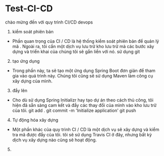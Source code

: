 # Test-CI-CD
chào mừng đến với quy trình CI/CD devops
1. kiểm soát phiên bản
 - Phần quan trọng của CI / CD là hệ thống kiểm soát phiên bản để quản lý mã . Ngoài ra, tôi cần một dịch vụ lưu trữ kho lưu trữ mà các bước xây dựng và triển khai của chúng tôi sẽ gắn liền với nó. sử dụng git
 
2. tạo ứng dụng
 - Trong phần này, ta sẽ tạo một ứng dụng Spring Boot đơn giản để tham gia vào quá trình này. Chúng tôi cũng sẽ sử dụng Maven làm công cụ xây dựng của mình.
 
3. đẩy lên
 - Cho dù sử dụng Spring Initializr hay tạo dự án theo cách thủ công, tôi hiện đã sẵn sàng cam kết và đẩy các thay đổi của mình vào kho lưu trữ của  tôi.
    git add .
    git commit -m 'Initialize application'
    git push
4. Tự động hóa xây dựng
 - Một phần khác của quy trình CI / CD là một dịch vụ sẽ xây dựng và kiểm tra mã được đẩy của tôi. tôi sẽ sử dụng Travis CI ở đây, nhưng bất kỳ dịch vụ xây dựng nào cũng sẽ hoạt động.
 
 5. 


